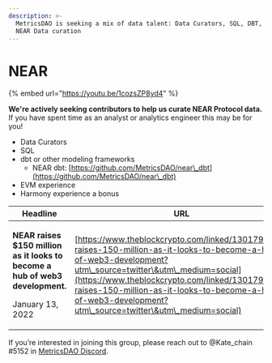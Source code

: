 ```yaml
---
description: >-
  MetricsDAO is seeking a mix of data talent: Data Curators, SQL, DBT, EVM for
  NEAR Data curation
---
```


# NEAR

{% embed url="https://youtu.be/1cozsZP8yd4" %}

**We're actively seeking contributors to help us curate NEAR Protocol data.** If you have spent time as an analyst or analytics engineer this may be for you!&#x20;

* Data Curators
* SQL&#x20;
* dbt or other modeling frameworks
  * NEAR dbt: [https://github.com/MetricsDAO/near\_dbt](https://github.com/MetricsDAO/near\_dbt)
* EVM experience
* Harmony experience a bonus

| Headline                                                                                                                         | URL                                                                                                                                                                                                                                                                                                                          |
| -------------------------------------------------------------------------------------------------------------------------------- | ---------------------------------------------------------------------------------------------------------------------------------------------------------------------------------------------------------------------------------------------------------------------------------------------------------------------------- |
| <p><strong>NEAR raises $150 million as it looks to become a hub of web3 development.</strong> </p><p></p><p>January 13, 2022</p> | [https://www.theblockcrypto.com/linked/130179/near-raises-150-million-as-it-looks-to-become-a-hub-of-web3-development?utm\_source=twitter\&utm\_medium=social](https://www.theblockcrypto.com/linked/130179/near-raises-150-million-as-it-looks-to-become-a-hub-of-web3-development?utm\_source=twitter\&utm\_medium=social) |

If you’re interested in joining this group, please reach out to @Kate\_chain #5152 in [MetricsDAO Discord](https://discord.com/channels/902943676685230100/903386079955128412/906276925104865310).

